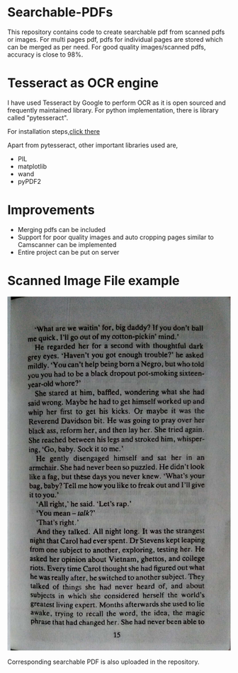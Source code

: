 # Searchable-PDFs
This repository contains code to create searchable pdf from scanned pdfs or images. For multi pages pdf, pdfs for individual pages are stored which can be merged as per need. For good quality images/scanned pdfs, accuracy is close to 98%.

# Tesseract as OCR engine
I have used Tesseract by Google to perform OCR as it is open sourced and frequently maintained library. For python implementation, there is library called "pytesseract".

For installation steps,[click there]( https://github.com/madmaze/pytesseract)

Apart from pytesseract, other important libraries used are,
* PIL
* matplotlib
* wand
* pyPDF2

# Improvements
* Merging pdfs can be included
* Support for poor quality images and auto cropping pages similar to Camscanner can be implemented
* Entire project can be put on server 

# Scanned Image File example
<img src="https://github.com/bansii1/Searchable-PDFs/blob/master/ss.jpg" width="600" height="800">

Corresponding searchable PDF is also uploaded in the repository.
